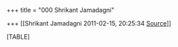 +++
title = "000 Shrikant Jamadagni"

+++
[[Shrikant Jamadagni	2011-02-15, 20:25:34 [Source](https://groups.google.com/g/bvparishat/c/jE90zUN4czI)]]



[TABLE]

  

